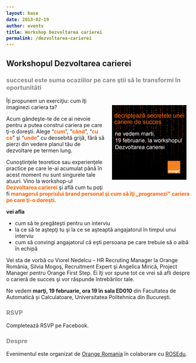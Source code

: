 ```yaml
---
layout: base
date: 2013-02-19
author: events
title: Workshop Dezvoltarea carierei 
permalink: /dezvoltarea-carierei
---
```

<style>
span { color: #FF6103; font-weight: bold; }
img { float: right; margin: 20px;}
h2 { margin-bottom: 0px}
h3 { color: #888;}
</style>

## Workshopul Dezvoltarea carierei
### succesul este suma ocaziilor pe care ştii să le transformi în oportunităti

![](/assets/files/banner-orange.jpg)

Îți propunem un exerciţiu: cum îţi imaginezi cariera ta?

Acum gândeşte-te de ce ai nevoie pentru a putea construi cariera pe care ţi-o doreşti. Alege “<span>cum</span>”, “<span>când</span>”, “<span>cu ce</span>” şi “<span>unde</span>” cu deosebită grijă, fără să pierzi din vedere planul tău de dezvoltare pe termen lung.

 Cunoştinţele teoretice sau experienţele practice pe care le-ai acumulat până în acest moment nu sunt singurele tale atuuri. Vino la workshop-ul <span>Dezvoltarea carierei</span> şi află cum tu poţi fi <span>managerul propriului brand personal şi cum să îţi „programezi” cariera pe care ţi-o doreşti</span>.

**vei afla**
 * cum să te pregăteşti pentru un interviu
 * la ce să te aştepţi tu şi la ce se aşteaptă angajatorul în timpul unui interviu
 * cum să convingi angajatorul că eşti persoana pe care trebuie să o aibă în echipă 

Vei sta de vorbă cu Viorel Nedelcu – HR Recruting Manager la Orange România, Silvia Mogoş, Recruitment Expert şi Angelica Mirică, Project Manager pentru Orange First Step. Ei îţi vor spune tot ce vrei să afli despre o carieră de succes şi vor răspunde întrebărilor tale. 

Ne vedem **marţi, 19 februarie, ora 19 în sala ED010** din Facultatea de Automatică și Calculatoare,  Universitatea Politehnica din București.


### RSVP
Completează RSVP pe Facebook.

### Despre
Evenimentul este organizat de [Orange Romania](http://orange.ro) în colaborare cu [ROSEdu](http://rosedu.org).
